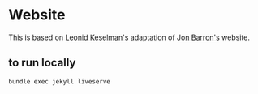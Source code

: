 # Website

This is based on [Leonid Keselman's](https://leonidk.com/) adaptation of [Jon Barron's](https://jonbarron.info/) website.


## to run locally
```
bundle exec jekyll liveserve
```

